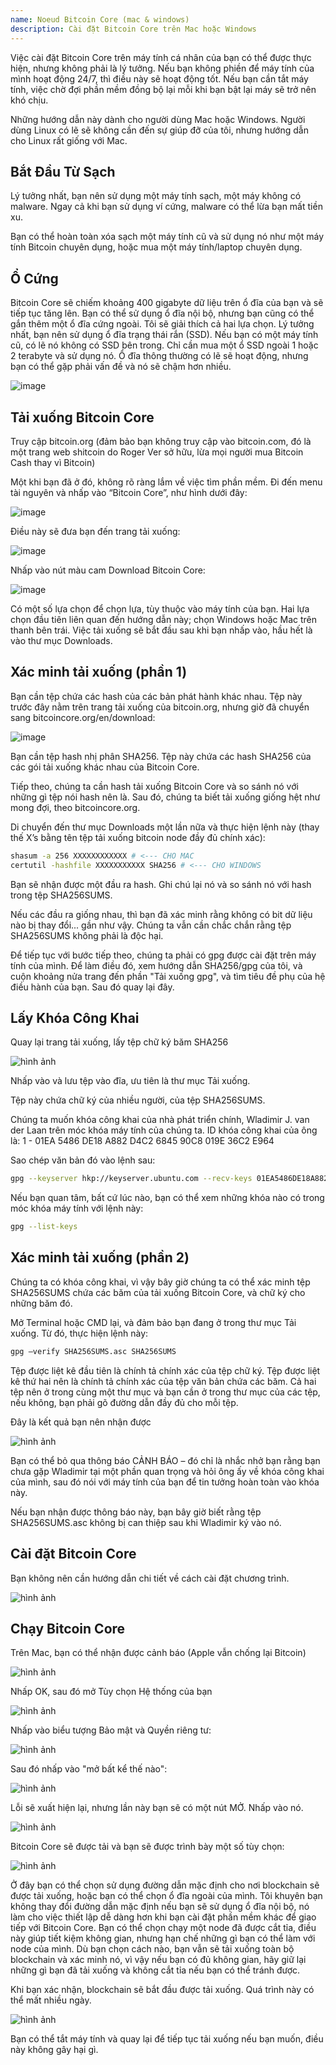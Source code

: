 ```yaml
---
name: Noeud Bitcoin Core (mac & windows)
description: Cài đặt Bitcoin Core trên Mac hoặc Windows
---
```


Việc cài đặt Bitcoin Core trên máy tính cá nhân của bạn có thể được thực hiện, nhưng không phải là lý tưởng. Nếu bạn không phiền để máy tính của mình hoạt động 24/7, thì điều này sẽ hoạt động tốt. Nếu bạn cần tắt máy tính, việc chờ đợi phần mềm đồng bộ lại mỗi khi bạn bật lại máy sẽ trở nên khó chịu.

Những hướng dẫn này dành cho người dùng Mac hoặc Windows. Người dùng Linux có lẽ sẽ không cần đến sự giúp đỡ của tôi, nhưng hướng dẫn cho Linux rất giống với Mac.

## Bắt Đầu Từ Sạch

Lý tưởng nhất, bạn nên sử dụng một máy tính sạch, một máy không có malware. Ngay cả khi bạn sử dụng ví cứng, malware có thể lừa bạn mất tiền xu.

Bạn có thể hoàn toàn xóa sạch một máy tính cũ và sử dụng nó như một máy tính Bitcoin chuyên dụng, hoặc mua một máy tính/laptop chuyên dụng.

## Ổ Cứng

Bitcoin Core sẽ chiếm khoảng 400 gigabyte dữ liệu trên ổ đĩa của bạn và sẽ tiếp tục tăng lên. Bạn có thể sử dụng ổ đĩa nội bộ, nhưng bạn cũng có thể gắn thêm một ổ đĩa cứng ngoài. Tôi sẽ giải thích cả hai lựa chọn. Lý tưởng nhất, bạn nên sử dụng ổ đĩa trạng thái rắn (SSD). Nếu bạn có một máy tính cũ, có lẽ nó không có SSD bên trong. Chỉ cần mua một ổ SSD ngoài 1 hoặc 2 terabyte và sử dụng nó. Ổ đĩa thông thường có lẽ sẽ hoạt động, nhưng bạn có thể gặp phải vấn đề và nó sẽ chậm hơn nhiều.

![image](assets/1.webp)

## Tải xuống Bitcoin Core

Truy cập bitcoin.org (đảm bảo bạn không truy cập vào bitcoin.com, đó là một trang web shitcoin do Roger Ver sở hữu, lừa mọi người mua Bitcoin Cash thay vì Bitcoin)

Một khi bạn đã ở đó, không rõ ràng lắm về việc tìm phần mềm. Đi đến menu tài nguyên và nhấp vào “Bitcoin Core”, như hình dưới đây:

![image](assets/2.webp)

Điều này sẽ đưa bạn đến trang tải xuống:

![image](assets/3.webp)

Nhấp vào nút màu cam Download Bitcoin Core:

![image](assets/4.webp)

Có một số lựa chọn để chọn lựa, tùy thuộc vào máy tính của bạn. Hai lựa chọn đầu tiên liên quan đến hướng dẫn này; chọn Windows hoặc Mac trên thanh bên trái. Việc tải xuống sẽ bắt đầu sau khi bạn nhấp vào, hầu hết là vào thư mục Downloads.

## Xác minh tải xuống (phần 1)

Bạn cần tệp chứa các hash của các bản phát hành khác nhau. Tệp này trước đây nằm trên trang tải xuống của bitcoin.org, nhưng giờ đã chuyển sang bitcoincore.org/en/download:

![image](assets/5.webp)

Bạn cần tệp hash nhị phân SHA256. Tệp này chứa các hash SHA256 của các gói tải xuống khác nhau của Bitcoin Core.

Tiếp theo, chúng ta cần hash tải xuống Bitcoin Core và so sánh nó với những gì tệp nói hash nên là. Sau đó, chúng ta biết tải xuống giống hệt như mong đợi, theo bitcoincore.org.

Di chuyển đến thư mục Downloads một lần nữa và thực hiện lệnh này (thay thế X’s bằng tên tệp tải xuống bitcoin node đầy đủ chính xác):

```bash
shasum -a 256 XXXXXXXXXXXX # <--- CHO MAC
certutil -hashfile XXXXXXXXXXX SHA256 # <--- CHO WINDOWS
```

Bạn sẽ nhận được một đầu ra hash. Ghi chú lại nó và so sánh nó với hash trong tệp SHA256SUMS.

Nếu các đầu ra giống nhau, thì bạn đã xác minh rằng không có bit dữ liệu nào bị thay đổi... gần như vậy. Chúng ta vẫn cần chắc chắn rằng tệp SHA256SUMS không phải là độc hại.

Để tiếp tục với bước tiếp theo, chúng ta phải có gpg được cài đặt trên máy tính của mình.
Để làm điều đó, xem hướng dẫn SHA256/gpg của tôi, và cuộn khoảng nửa trang đến phần "Tải xuống gpg", và tìm tiêu đề phụ của hệ điều hành của bạn. Sau đó quay lại đây.
## Lấy Khóa Công Khai

Quay lại trang tải xuống, lấy tệp chữ ký băm SHA256

![hình ảnh](assets/6.webp)

Nhấp vào và lưu tệp vào đĩa, ưu tiên là thư mục Tải xuống.

Tệp này chứa chữ ký của nhiều người, của tệp SHA256SUMS.

Chúng ta muốn khóa công khai của nhà phát triển chính, Wladimir J. van der Laan trên móc khóa máy tính của chúng ta. ID khóa công khai của ông là:
1 - 01EA 5486 DE18 A882 D4C2 6845 90C8 019E 36C2 E964

Sao chép văn bản đó vào lệnh sau:

```bash
gpg --keyserver hkp://keyserver.ubuntu.com --recv-keys 01EA5486DE18A882D4C2684590C8019E36C2E964
```

Nếu bạn quan tâm, bất cứ lúc nào, bạn có thể xem những khóa nào có trong móc khóa máy tính với lệnh này:

```bash
gpg --list-keys
```

## Xác minh tải xuống (phần 2)

Chúng ta có khóa công khai, vì vậy bây giờ chúng ta có thể xác minh tệp SHA256SUMS chứa các băm của tải xuống Bitcoin Core, và chữ ký cho những băm đó.

Mở Terminal hoặc CMD lại, và đảm bảo bạn đang ở trong thư mục Tải xuống. Từ đó, thực hiện lệnh này:

```bash
gpg –verify SHA256SUMS.asc SHA256SUMS
```

Tệp được liệt kê đầu tiên là chính tả chính xác của tệp chữ ký. Tệp được liệt kê thứ hai nên là chính tả chính xác của tệp văn bản chứa các băm. Cả hai tệp nên ở trong cùng một thư mục và bạn cần ở trong thư mục của các tệp, nếu không, bạn phải gõ đường dẫn đầy đủ cho mỗi tệp.

Đây là kết quả bạn nên nhận được

![hình ảnh](assets/7.webp)

Bạn có thể bỏ qua thông báo CẢNH BÁO – đó chỉ là nhắc nhở bạn rằng bạn chưa gặp Wladimir tại một phần quan trọng và hỏi ông ấy về khóa công khai của mình, sau đó nói với máy tính của bạn để tin tưởng hoàn toàn vào khóa này.

Nếu bạn nhận được thông báo này, bạn bây giờ biết rằng tệp SHA256SUMS.asc không bị can thiệp sau khi Wladimir ký vào nó.

## Cài đặt Bitcoin Core

Bạn không nên cần hướng dẫn chi tiết về cách cài đặt chương trình.

![hình ảnh](assets/8.webp)

## Chạy Bitcoin Core

Trên Mac, bạn có thể nhận được cảnh báo (Apple vẫn chống lại Bitcoin)

![hình ảnh](assets/9.webp)

Nhấp OK, sau đó mở Tùy chọn Hệ thống của bạn

![hình ảnh](assets/10.webp)

Nhấp vào biểu tượng Bảo mật và Quyền riêng tư:

![hình ảnh](assets/11.webp)

Sau đó nhấp vào "mở bất kể thế nào":

![hình ảnh](assets/12.webp)

Lỗi sẽ xuất hiện lại, nhưng lần này bạn sẽ có một nút MỞ. Nhấp vào nó.

![hình ảnh](assets/13.webp)

Bitcoin Core sẽ được tải và bạn sẽ được trình bày một số tùy chọn:

![hình ảnh](assets/14.webp)

Ở đây bạn có thể chọn sử dụng đường dẫn mặc định cho nơi blockchain sẽ được tải xuống, hoặc bạn có thể chọn ổ đĩa ngoài của mình. Tôi khuyên bạn không thay đổi đường dẫn mặc định nếu bạn sẽ sử dụng ổ đĩa nội bộ, nó làm cho việc thiết lập dễ dàng hơn khi bạn cài đặt phần mềm khác để giao tiếp với Bitcoin Core.
Bạn có thể chọn chạy một node đã được cắt tỉa, điều này giúp tiết kiệm không gian, nhưng hạn chế những gì bạn có thể làm với node của mình. Dù bạn chọn cách nào, bạn vẫn sẽ tải xuống toàn bộ blockchain và xác minh nó, vì vậy nếu bạn có đủ không gian, hãy giữ lại những gì bạn đã tải xuống và không cắt tỉa nếu bạn có thể tránh được.

Khi bạn xác nhận, blockchain sẽ bắt đầu được tải xuống. Quá trình này có thể mất nhiều ngày.

![hình ảnh](assets/15.webp)

Bạn có thể tắt máy tính và quay lại để tiếp tục tải xuống nếu bạn muốn, điều này không gây hại gì.